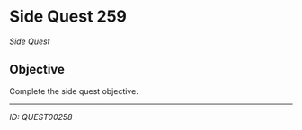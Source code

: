 # Side Quest 259

*Side Quest*

## Objective
Complete the side quest objective.

---
*ID: QUEST00258*